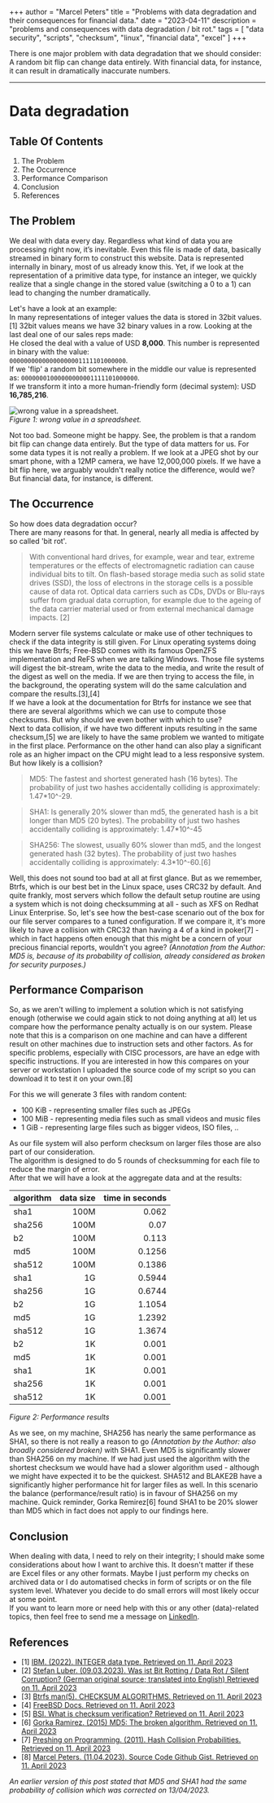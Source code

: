 +++
author = "Marcel Peters"
title = "Problems with data degradation and their consequences for financial data."
date = "2023-04-11"
description = "problems and consequences with data degradation / bit rot."
tags = [
    "data security",
    "scripts",
    "checksum",
    "linux",
    "financial data",
    "excel"
]
+++

There is one major problem with data degradation that we should consider: 
A random bit flip can change data entirely. With financial data, for instance, it can result in dramatically inaccurate numbers. 

<!--more-->
---

# Data degradation


## Table Of Contents

1. The Problem
2. The Occurrence
3. Performance Comparison
4. Conclusion
5. References

## The Problem

We deal with data every day. Regardless what kind of data you are processing right now, it’s inevitable. Even this file is made of data, basically streamed in binary form to construct this website. Data is represented internally in binary, most of us already know this. Yet, if we look at the representation of a primitive data type, for instance an integer, we quickly realize that a single change in the stored value (switching a 0 to a 1) can lead to changing the number dramatically.  
   
Let's have a look at an example:  
In many representations of integer values the data is stored in 32bit values.[1] 32bit values means we have 32 binary values in a row. Looking at the last deal one of our sales reps made:  
He closed the deal with a value of USD __8,000__. This number is represented in binary with the value:  
`00000000000000000001111101000000`.  
If we 'flip' a random bit somewhere in the middle our value is represented as: `00000001000000000001111101000000`.  
If we transform it into a more human-friendly form (decimal system): USD __16,785,216__.  
  
  
  
   ![wrong value in a spreadsheet.](https://media.vistal.io/images/blog/excel.png)  
 _Figure 1: wrong value in a spreadsheet._

Not too bad. Someone might be happy. See, the problem is that a random bit flip can change data entirely. But the type of data matters for us. For some data types it is not really a problem. If we look at a JPEG shot by our smart phone, with a 12MP camera, we have 12,000,000 pixels. If we have a bit flip here, we arguably wouldn't really notice the difference, would we? But financial data, for instance, is different.

## The Occurrence
So how does data degradation occur?  
There are many reasons for that. In general, nearly all media is affected by so called 'bit rot'.

>With conventional hard drives, for example, wear and tear, extreme temperatures or the effects of electromagnetic radiation can cause individual bits to tilt. On flash-based storage media such as solid state drives (SSD), the loss of electrons in the storage cells is a possible cause of data rot. Optical data carriers such as CDs, DVDs or Blu-rays suffer from gradual data corruption, for example due to the ageing of the data carrier material used or from external mechanical damage impacts. [2]

Modern server file systems calculate or make use of other techniques to check if the data integrity is still given. For Linux operating systems doing this we have Btrfs; Free-BSD comes with its famous OpenZFS implementation and ReFS when we are talking Windows. Those file systems will digest the bit-stream, write the data to the media, and write the result of the digest as well on the media. If we are then trying to access the file, in the background, the operating system will do the same calculation and compare the results.[3],[4]  
If we have a look at the documentation for Btrfs for instance we see that there are several algorithms which we can use to compute those checksums. But why should we even bother with which to use?  
Next to data collision, if we have two different inputs resulting in the same checksum,[5] we are likely to have the same problem we wanted to mitigate in the first place. Performance on the other hand can also play a significant role as an higher impact on the CPU might lead to a less responsive system. But how likely is a collision?

> MD5: The fastest and shortest generated hash (16 bytes). The probability of just two hashes accidentally colliding is approximately: 1.47*10^-29.

> SHA1: Is generally 20% slower than md5, the generated hash is a bit longer than MD5 (20 bytes). The probability of just two hashes accidentally colliding is approximately: 1.47*10^-45

> SHA256: The slowest, usually 60% slower than md5, and the longest generated hash (32 bytes). The probability of just two hashes accidentally colliding is approximately: 4.3*10^-60.[6]

Well, this does not sound too bad at all at first glance. But as we remember, Btrfs, which is our best bet in the Linux space, uses CRC32 by default. And quite frankly, most servers which follow the default setup routine are using a system which is not doing checksumming at all - such as XFS on Redhat Linux Enterprise. So, let's see how the best-case scenario out of the box for our file server compares to a tuned configuration. If we compare it, it's more likely to have a collision with CRC32 than having a 4 of a kind in poker[7] - which in fact happens often enough that this might be a concern of your precious financial reports, wouldn't you agree? _(Annotation from the Author: MD5 is, because of its probability of collision, already considered as broken for security purposes.)_

## Performance Comparison
So, as we aren't willing to implement a solution which is not satisfying enough (otherwise we could again stick to not doing anything at all) let us compare  how the performance penalty actually is on our system. Please note that this is a comparison on one machine and can have a different result on other machines due to instruction sets and other factors. As for specific problems, especially with CISC processors, are have an edge with specific instructions. If you are interested in how this compares on your server or workstation I uploaded the source code of my script so you can download it to test it on your own.[8]

For this we will generate 3 files with random content:

- 100 KiB - representing smaller files such as JPEGs
- 100 MiB - representing media files such as small videos and music files
- 1 GiB   - representing large files such as bigger videos, ISO files, ..

As our file system will also perform checksum on larger files those are also part of our consideration.  
The algorithm is designed to do 5 rounds of checksumming for each file to reduce the margin of error.  
After that we will have a look at the aggregate data and at the results:

| algorithm | data size | time in seconds |
|-----------|---------:|----------------:|
| sha1      |     100M |           0.062 |
| sha256    |     100M |            0.07 |
| b2        |     100M |           0.113 |
| md5       |     100M |          0.1256 |
| sha512    |     100M |          0.1386 |
| sha1      |       1G |          0.5944 |
| sha256    |       1G |          0.6744 |
| b2        |       1G |          1.1054 |
| md5       |       1G |          1.2392 |
| sha512    |       1G |          1.3674 |
| b2        |       1K |           0.001 |
| md5       |       1K |           0.001 |
| sha1      |       1K |           0.001 |
| sha256    |       1K |           0.001 |
| sha512    |       1K |           0.001 |

_Figure 2: Performance results_

As we see, on my machine, SHA256 has nearly the same performance as SHA1, so there is not really a reason to go _(Annotation by the Author: also broadly considered broken)_ with SHA1. Even MD5 is significantly slower than SHA256 on my machine. If we had just used the algorithm with the shortest checksum we would have had a slower algorithm used - although we might have expected it to be the quickest. SHA512 and BLAKE2B have a significantly higher performance hit for larger files as well. In this scenario the balance (performance/result ratio) is in favour of SHA256 on my machine. Quick reminder, Gorka Remirez[6] found SHA1 to be 20% slower than MD5 which in fact does not apply to our findings here.


## Conclusion
When dealing with data, I need to rely on their integrity; I should make some considerations about how I want to archive this. It doesn't matter if these are Excel files or any other formats. Maybe I just perform my checks on archived data or I do automatised checks in form of scripts or on the file system level. Whatever you decide to do small errors will most likely occur at some point.  
If you want to learn more or need help with this or any other (data)-related topics, then feel free to send me a message on [LinkedIn](https://www.linkedin.com/in/marcel-e-peters/).

## References


* [1] [IBM. (2022). INTEGER data type. Retrieved on 11. April 2023](https://www.ibm.com/docs/en/informix-servers/14.10?topic=types-integer-data-type)
* [2] [Stefan Luber. (09.03.2023). Was ist Bit Rotting / Data Rot / Silent Corruption? (German original source; translated into English) Retrieved on 11. April 2023](https://www.storage-insider.de/was-ist-bit-rotting-data-rot-silent-corruption-a-56c425eb3c0302b2455133e8211ddaef/)
* [3] [Btrfs man(5). CHECKSUM ALGORITHMS. Retrieved on 11. April 2023](https://btrfs.readthedocs.io/en/latest/btrfs-man5.html#checksum-algorithms)
* [4] [FreeBSD Docs. Retrieved on 11. April 2023](https://docs.freebsd.org/en/books/handbook/zfs/#zfs-term-checksum)
* [5] [BSI. What is checksum verification? Retrieved on 11. April 2023](https://www.bsi.bund.de/dok/6599444) 
* [6] [Gorka Ramirez. (2015) MD5: The broken algorithm. Retrieved on 11. April 2023](https://www.avira.com/en/blog/md5-the-broken-algorithm)
* [7] [Preshing on Programming. (2011). Hash Collision Probabilities. Retrieved on 11. April 2023](https://preshing.com/20110504/hash-collision-probabilities/)
* [8] [Marcel Peters. (11.04.2023). Source Code Github Gist. Retrieved on 11. April 2023](https://gist.github.com/marcelfoss/2ab51f3c3917296ebbbbce751d7b1cd5)

_An earlier version of this post stated that MD5 and SHA1 had the same probability of collision which was corrected on 13/04/2023._
